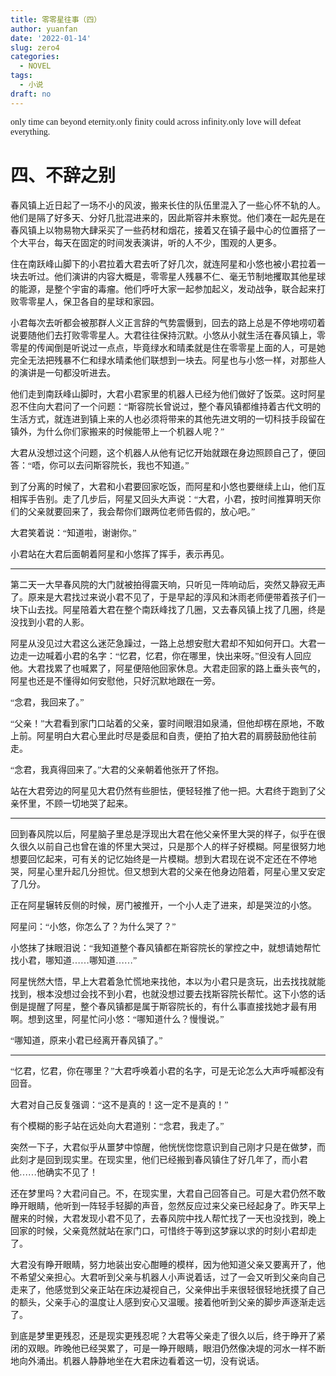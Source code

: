 ```yaml
---
title: 零零星往事（四）
author: yuanfan
date: '2022-01-14'
slug: zero4
categories:
  - NOVEL
tags:
  - 小说
draft: no
---
```


<font face="微软雅黑">only time can beyond eternity.only finity could across infinity.only love will defeat everything.

<!--more-->

# 四、不辞之别

春风镇上近日起了一场不小的风波，搬来长住的队伍里混入了一些心怀不轨的人。他们是隔了好多天、分好几批混进来的，因此斯容并未察觉。他们凑在一起先是在春风镇上以物易物大肆采买了一些药材和烟花，接着又在镇子最中心的位置搭了一个大平台，每天在固定的时间发表演讲，听的人不少，围观的人更多。

住在南跃峰山脚下的小君拉着大君去听了好几次，就连阿星和小悠也被小君拉着一块去听过。他们演讲的内容大概是，零零星人残暴不仁、毫无节制地攫取其他星球的能源，是整个宇宙的毒瘤。他们呼吁大家一起参加起义，发动战争，联合起来打败零零星人，保卫各自的星球和家园。

小君每次去听都会被那群人义正言辞的气势震慑到，回去的路上总是不停地唠叨着说要随他们去打败零零星人。大君往往保持沉默。小悠从小就生活在春风镇上，零零星的传闻倒是听说过一点点，毕竟绿水和晴柔就是住在零零星上面的人，可是她完全无法把残暴不仁和绿水晴柔他们联想到一块去。阿星也与小悠一样，对那些人的演讲是一句都没听进去。

他们走到南跃峰山脚时，大君小君家里的机器人已经为他们做好了饭菜。这时阿星忍不住向大君问了一个问题：“斯容院长曾说过，整个春风镇都维持着古代文明的生活方式，就连进到镇上来的人也必须将带来的其他先进文明的一切科技手段留在镇外，为什么你们家搬来的时候能带上一个机器人呢？”

大君从没想过这个问题，这个机器人从他有记忆开始就跟在身边照顾自己了，便回答：“唔，你可以去问斯容院长，我也不知道。”

到了分离的时候了，大君和小君要回家吃饭，而阿星和小悠也要继续上山，他们互相挥手告别。走了几步后，阿星又回头大声说：“大君，小君，按时间推算明天你们的父亲就要回来了，我会帮你们跟两位老师告假的，放心吧。”

大君笑着说：“知道啦，谢谢你。”

小君站在大君后面朝着阿星和小悠挥了挥手，表示再见。
  
-------

第二天一大早春风院的大门就被拍得震天响，只听见一阵响动后，突然又静寂无声了。原来是大君找过来说小君不见了，于是早起的淳风和沐雨老师便带着孩子们一块下山去找。阿星陪着大君在整个南跃峰找了几圈，又去春风镇上找了几圈，终是没找到小君的人影。

阿星从没见过大君这么迷茫急躁过，一路上总想安慰大君却不知如何开口。大君一边走一边喊着小君的名字：“忆君，忆君，你在哪里，快出来呀。”但没有人回应他。大君找累了也喊累了，阿星便陪他回家休息。大君走回家的路上垂头丧气的，阿星也还是不懂得如何安慰他，只好沉默地跟在一旁。

“念君，我回来了。”

“父亲！”大君看到家门口站着的父亲，霎时间眼泪如泉涌，但他却楞在原地，不敢上前。阿星明白大君心里此时尽是委屈和自责，便拍了拍大君的肩膀鼓励他往前走。

“念君，我真得回来了。”大君的父亲朝着他张开了怀抱。

站在大君旁边的阿星见大君仍然有些胆怯，便轻轻推了他一把。大君终于跑到了父亲怀里，不顾一切地哭了起来。

------

回到春风院以后，阿星脑子里总是浮现出大君在他父亲怀里大哭的样子，似乎在很久很久以前自己也曾在谁的怀里大哭过，只是那个人的样子好模糊。阿星很努力地想要回忆起来，可有关的记忆始终是一片模糊。想到大君现在说不定还在不停地哭，阿星心里升起几分担忧。但又想到大君的父亲在他身边陪着，阿星心里又安定了几分。

正在阿星辗转反侧的时候，房门被推开，一个小人走了进来，却是哭泣的小悠。

阿星问：“小悠，你怎么了？为什么哭了？”

小悠抹了抹眼泪说：“我知道整个春风镇都在斯容院长的掌控之中，就想请她帮忙找小君，哪知道……哪知道……”

阿星恍然大悟，早上大君着急忙慌地来找他，本以为小君只是贪玩，出去找找就能找到，根本没想过会找不到小君，也就没想过要去找斯容院长帮忙。这下小悠的话倒是提醒了阿星，整个春风镇都是属于斯容院长的，有什么事直接找她才最有用啊。想到这里，阿星忙问小悠：“哪知道什么？慢慢说。”

“哪知道，原来小君已经离开春风镇了。”

------

“忆君，忆君，你在哪里？”大君呼唤着小君的名字，可是无论怎么大声呼喊都没有回音。

大君对自己反复强调：“这不是真的！这一定不是真的！”

有个模糊的影子站在远处向大君道别：“念君，我走了。”

突然一下子，大君似乎从噩梦中惊醒，他恍恍惚惚意识到自己刚才只是在做梦，而此刻才是回到现实里。在现实里，他们已经搬到春风镇住了好几年了，而小君他……他确实不见了！

还在梦里吗？大君问自己。不，在现实里，大君自己回答自己。可是大君仍然不敢睁开眼睛，他听到一阵轻手轻脚的声音，忽然反应过来父亲已经起身了。昨天早上醒来的时候，大君发现小君不见了，去春风院中找人帮忙找了一天也没找到，晚上回家的时候，父亲竟然就站在家门口，可惜终于等到这梦寐以求的时刻小君却走了。

大君没有睁开眼睛，努力地装出安心酣睡的模样，因为他知道父亲又要离开了，他不希望父亲担心。大君听到父亲与机器人小声说着话，过了一会又听到父亲向自己走来了，他感觉到父亲正站在床边凝视自己，父亲伸出手来很轻很轻地抚摸了自己的额头，父亲手心的温度让人感到安心又温暖。接着他听到父亲的脚步声逐渐走远了。

到底是梦里更残忍，还是现实更残忍呢？大君等父亲走了很久以后，终于睁开了紧闭的双眼。昨晚他已经哭累了，可是一睁开眼睛，眼泪仍然像决堤的河水一样不断地向外涌出。机器人静静地坐在大君床边看着这一切，没有说话。
